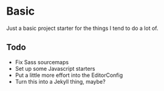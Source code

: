 # Basic

Just a basic project starter for the things I tend to do a lot of.

## Todo

* Fix Sass sourcemaps
* Set up some Javascript starters
* Put a little more effort into the EditorConfig
* Turn this into a Jekyll thing, maybe?
